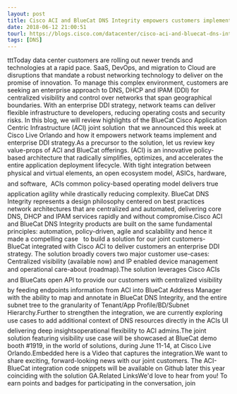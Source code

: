 ```yaml
---
layout: post
title: Cisco ACI and BlueCat DNS Integrity empowers customers implement Enterprise DDI strategy
date: 2018-06-12 21:00:51
tourl: https://blogs.cisco.com/datacenter/cisco-aci-and-bluecat-dns-integrity-empowers-customers-implement-enterprise-ddi-strategy
tags: [DNS]
---
```

tttToday data center customers are rolling out newer trends and technologies at a rapid pace. SaaS, DevOps, and migration to Cloud are disruptions that mandate a robust networking technology to deliver on the promise of innovation. To manage this complex environment, customers are seeking an enterprise approach to DNS, DHCP and IPAM (DDI) for centralized visibility and control over networks that span geographical boundaries. With an enterprise DDI strategy, network teams can deliver flexible infrastructure to developers, reducing operating costs and security risks. In this blog, we will review highlights of the BlueCat Cisco Application Centric Infrastructure (ACI) joint solution  that we announced this week at Cisco Live Orlando and how it empowers network teams implement and enterprise DDI strategy.As a precursor to the solution, let us review key value-props of ACI and BlueCat offerings. (ACI) is an innovative policy-based architecture that radically simplifies, optimizes, and accelerates the entire application deployment lifecycle. With tight integration between physical and virtual elements, an open ecosystem model, ASICs, hardware, and software,  ACIs common policy-based operating model delivers true application agility while drastically reducing complexity. BlueCat DNS Integrity represents a design philosophy centered on best practices network architectures that are centralized and automated, delivering core DNS, DHCP and IPAM services rapidly and without compromise.Cisco ACI and BlueCat DNS Integrity products are built on the same fundamental principles: automation, policy-driven, agile and scalability and hence it made a compelling case   to build a solution for our joint customers- BlueCat integrated with Cisco ACI to deliver customers an enterprise DDI strategy. The solution broadly covers two major customer use-cases: Centralized visibility (available now) and IP enabled device management and operational care-about (roadmap).The solution leverages Cisco ACIs and BlueCats open API to provide our customers with centralized visibility by feeding endpoints information from ACI into BlueCat Address Manager with the ability to map and annotate in BlueCat DNS Integrity, and the entire subnet tree to the granularity of Tenant/App Profile/BD/Subnet Hierarchy.Further to strengthen the integration, we are currently exploring use cases to add additional context of DNS resources directly in the ACIs UI delivering deep insightsoperational flexibility to ACI admins.The joint solution featuring visibility use case will be showcased at BlueCat demo booth #1919, in the world of solutions, during June 11-14, at Cisco Live Orlando.Embedded here is a Video that captures the integration.We want to share exciting, forward-looking news with our joint customers. The ACI-BlueCat integration code snippets will be available on Github later this year coinciding with the solution GA.Related LinksWe'd love to hear from you! To earn points and badges for participating in the conversation, join 